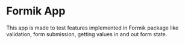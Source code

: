 # Formik App

This app is made to test features implemented in Formik package like validation, form submission, getting values in and out form state.
